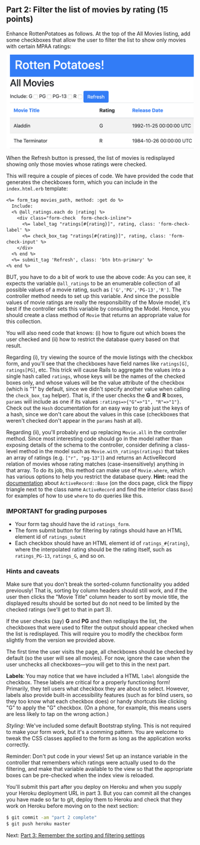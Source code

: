 ## Part 2: Filter the list of movies by rating (15 points)

Enhance RottenPotatoes as follows. At the top of the All Movies listing, add some checkboxes that allow the user to filter the list to show only movies with certain MPAA ratings:

![Screenshot. The filter should be included somewhere below the page heading. It should have a checkbox for each rating, followed by a "Refresh" button.](../filter-screenshot.png)

When the Refresh button is pressed, the list of movies is redisplayed showing only those movies whose ratings were checked.

This will require a couple of pieces of code. We have provided the code that generates the checkboxes form, which you can include in the `index.html.erb` template:

```erb
<%= form_tag movies_path, method: :get do %>
  Include:
  <% @all_ratings.each do |rating| %>
    <div class="form-check  form-check-inline">
      <%= label_tag "ratings[#{rating}]", rating, class: 'form-check-label' %>
      <%= check_box_tag "ratings[#{rating}]", rating, class: 'form-check-input' %>
    </div>
  <% end %>
  <%= submit_tag 'Refresh', class: 'btn btn-primary' %>
<% end %>
```

BUT, you have to do a bit of work to use the above code:
As you can see, it expects the variable `@all_ratings` to be an enumerable collection of all possible values of a movie rating, such as `['G','PG','PG-13','R']`. The controller method needs to set up this variable. And since the possible values of movie ratings are really the responsibility of the Movie model, it's best if the controller sets this variable by consulting the Model. Hence, you should create a class method of `Movie` that returns an appropriate value for this collection.

You will also need code that knows: (i) how to figure out which boxes the user checked and (ii) how to restrict the database query based on that result.

Regarding (i), try viewing the source of the movie listings with the checkbox form, and you'll see that the checkboxes have field names like `ratings[G]`, `ratings[PG]`, etc. This trick will cause Rails to aggregate the values into a single hash called `ratings`, whose keys will be the names of the checked boxes only, and whose values will be the value attribute of the checkbox (which is "1" by default, since we didn't specify another value when calling the `check_box_tag` helper). That is, if the user checks the **G** and **R** boxes, `params` will include as one if its values `:ratings=>{"G"=>"1", "R"=>"1"}`. Check out the `Hash` documentation for an easy way to grab just the keys of a hash, since we don't care about the values in this case (checkboxes that weren't checked don't appear in the `params` hash at all).

Regarding (ii), you'll probably end up replacing `Movie.all` in the
controller method. Since most
interesting code should go in the model rather than exposing details
of the schema to the controller, consider defining a
class-level method in the model such as `Movie.with_ratings(ratings)`
that takes an array of ratings (e.g. `["r", "pg-13"]`) and returns an
ActiveRecord relation of movies whose rating matches
(case-insensitively) anything in that array.  To do its job, this
method can make use of `Movie.where`, which has various options to
help you restrict the database query.  **Hint:** read the
[documentation](https://api.rubyonrails.org/v4.2) about
`ActiveRecord::Base` (on the docs page, click the flippy triangle next
to the class name `ActiveRecord` and find the interior class `Base`)
for examples of how to use `where` to do queries like this.

### IMPORTANT for grading purposes

* Your form tag should have the id `ratings_form`.
* The form submit button for filtering by ratings should have an HTML
element id of `ratings_submit`
* Each checkbox should have an HTML element id of `ratings_#{rating}`,
where the interpolated rating should be the rating itself, such as
`ratings_PG-13`, `ratings_G`, and so on.

### Hints and caveats

Make sure that you don't break the sorted-column functionality you added previously! That is, sorting by column headers should still work, and if the user then clicks the "Movie Title" column header to sort by movie title, the displayed results should be sorted but do not need to be limited by the checked ratings (we'll get to that in part 3).

If the user checks (say) **G** and **PG** and then redisplays the list, the checkboxes that were used to filter the output should appear checked when the list is redisplayed. This will require you to modify the checkbox form slightly from the version we provided above.

The first time the user visits the page, all checkboxes should be checked by default (so the user will see all movies). For now, ignore the case when the user unchecks all checkboxes—you will get to this in the next part.

__Labels__: You may notice that we have included a HTML `label` alongside the checkbox. These labels are critical for a properly functioning form! Primarily, they tell users what checkbox they are about to select. However, labels also provide built-in accessibility features (such as for blind users, so they too know what each checkbox does) or handy shortcuts like clicking "G" to apply the "G" checkbox. (On a phone, for example, this means users are less likely to tap on the wrong action.)

_Styling_: We've included some default Bootstrap styling. This is not required to make your form work, but it's a comming pattern. You are welcome to tweak the CSS classes applied to the form as long as the application works correctly.

Reminder: Don't put code in your views! Set up an instance variable in the controller that remembers which ratings were actually used to do the filtering, and make that variable available to the view so that the appropriate boxes can be pre-checked when the index view is reloaded.

You'll submit this part after you deploy on Heroku and when you supply your Heroku deployment URL in part 3. But you can commit all the changes you have made so far to git, deploy them to Heroku and check that they work on Heroku before moving on to the next section:

```sh
$ git commit -am "part 2 complete"
$ git push heroku master
```

Next: [Part 3: Remember the sorting and filtering settings](part_3.md)
